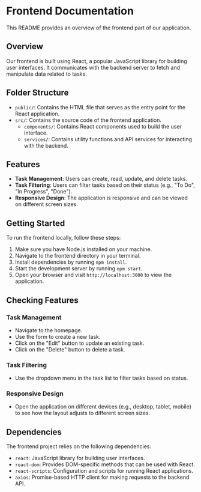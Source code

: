 # Frontend Documentation

This README provides an overview of the frontend part of our application.

## Overview

Our frontend is built using React, a popular JavaScript library for building user interfaces. It communicates with the backend server to fetch and manipulate data related to tasks.

## Folder Structure

<!-- frontend/
|   public/
|   |   index.html
|   |   ...
|   src/
|   |   components/
|   |   |   TaskForm.js
|   |   |   TaskList.js
|   |   |   FilterTasks.js
|   |   |   ...
|   |   services/
|   |   |   api.js
|   |   |   ...
|   |   App.js
|   |   index.js
|   |   ...
|   package.json -->





- `public/`: Contains the HTML file that serves as the entry point for the React application.
- `src/`: Contains the source code of the frontend application.
  - `components/`: Contains React components used to build the user interface.
  - `services/`: Contains utility functions and API services for interacting with the backend.

## Features

- **Task Management**: Users can create, read, update, and delete tasks.
- **Task Filtering**: Users can filter tasks based on their status (e.g., "To Do", "In Progress", "Done").
- **Responsive Design**: The application is responsive and can be viewed on different screen sizes.

## Getting Started

To run the frontend locally, follow these steps:

1. Make sure you have Node.js installed on your machine.
2. Navigate to the frontend directory in your terminal.
3. Install dependencies by running `npm install`.
4. Start the development server by running `npm start`.
5. Open your browser and visit `http://localhost:3000` to view the application.

## Checking Features

### Task Management

- Navigate to the homepage.
- Use the form to create a new task.
- Click on the "Edit" button to update an existing task.
- Click on the "Delete" button to delete a task.

### Task Filtering

- Use the dropdown menu in the task list to filter tasks based on status.

### Responsive Design

- Open the application on different devices (e.g., desktop, tablet, mobile) to see how the layout adjusts to different screen sizes.

## Dependencies

The frontend project relies on the following dependencies:

- `react`: JavaScript library for building user interfaces.
- `react-dom`: Provides DOM-specific methods that can be used with React.
- `react-scripts`: Configuration and scripts for running React applications.
- `axios`: Promise-based HTTP client for making requests to the backend API.
